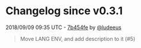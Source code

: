 # Changelog since v0.3.1

2018/09/09 09:35 UTC - [7b454fe](https://github.com/hassio-addons/addon-octobox/commit/7b454fedfdd53797e55c6970d9c60c6b11b37402) by [@ludeeus](https://github.com/ludeeus)
> Move LANG ENV, and add description to it (#5) 

